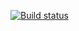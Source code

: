[![Build status](https://ci.appveyor.com/api/projects/status/3jcw6g5idt214bfk?svg=true)](https://ci.appveyor.com/project/KarinaNM27/pattern-2)